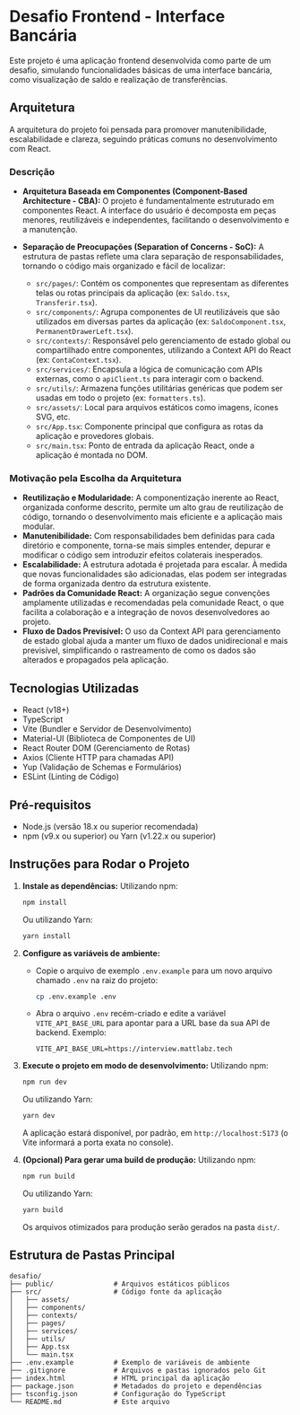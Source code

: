 # Desafio Frontend - Interface Bancária

Este projeto é uma aplicação frontend desenvolvida como parte de um desafio, simulando funcionalidades básicas de uma interface bancária, como visualização de saldo e realização de transferências.

## Arquitetura

A arquitetura do projeto foi pensada para promover manutenibilidade, escalabilidade e clareza, seguindo práticas comuns no desenvolvimento com React.

### Descrição

- **Arquitetura Baseada em Componentes (Component-Based Architecture - CBA):**
  O projeto é fundamentalmente estruturado em componentes React. A interface do usuário é decomposta em peças menores, reutilizáveis e independentes, facilitando o desenvolvimento e a manutenção.

- **Separação de Preocupações (Separation of Concerns - SoC):**
  A estrutura de pastas reflete uma clara separação de responsabilidades, tornando o código mais organizado e fácil de localizar:
  - `src/pages/`: Contém os componentes que representam as diferentes telas ou rotas principais da aplicação (ex: `Saldo.tsx`, `Transferir.tsx`).
  - `src/components/`: Agrupa componentes de UI reutilizáveis que são utilizados em diversas partes da aplicação (ex: `SaldoComponent.tsx`, `PermanentDrawerLeft.tsx`).
  - `src/contexts/`: Responsável pelo gerenciamento de estado global ou compartilhado entre componentes, utilizando a Context API do React (ex: `ContaContext.tsx`).
  - `src/services/`: Encapsula a lógica de comunicação com APIs externas, como o `apiClient.ts` para interagir com o backend.
  - `src/utils/`: Armazena funções utilitárias genéricas que podem ser usadas em todo o projeto (ex: `formatters.ts`).
  - `src/assets/`: Local para arquivos estáticos como imagens, ícones SVG, etc.
  - `src/App.tsx`: Componente principal que configura as rotas da aplicação e provedores globais.
  - `src/main.tsx`: Ponto de entrada da aplicação React, onde a aplicação é montada no DOM.

### Motivação pela Escolha da Arquitetura

- **Reutilização e Modularidade:** A componentização inerente ao React, organizada conforme descrito, permite um alto grau de reutilização de código, tornando o desenvolvimento mais eficiente e a aplicação mais modular.
- **Manutenibilidade:** Com responsabilidades bem definidas para cada diretório e componente, torna-se mais simples entender, depurar e modificar o código sem introduzir efeitos colaterais inesperados.
- **Escalabilidade:** A estrutura adotada é projetada para escalar. À medida que novas funcionalidades são adicionadas, elas podem ser integradas de forma organizada dentro da estrutura existente.
- **Padrões da Comunidade React:** A organização segue convenções amplamente utilizadas e recomendadas pela comunidade React, o que facilita a colaboração e a integração de novos desenvolvedores ao projeto.
- **Fluxo de Dados Previsível:** O uso da Context API para gerenciamento de estado global ajuda a manter um fluxo de dados unidirecional e mais previsível, simplificando o rastreamento de como os dados são alterados e propagados pela aplicação.

## Tecnologias Utilizadas

- React (v18+)
- TypeScript
- Vite (Bundler e Servidor de Desenvolvimento)
- Material-UI (Biblioteca de Componentes de UI)
- React Router DOM (Gerenciamento de Rotas)
- Axios (Cliente HTTP para chamadas API)
- Yup (Validação de Schemas e Formulários)
- ESLint (Linting de Código)

## Pré-requisitos

- Node.js (versão 18.x ou superior recomendada)
- npm (v9.x ou superior) ou Yarn (v1.22.x ou superior)

## Instruções para Rodar o Projeto

1.  **Instale as dependências:**
    Utilizando npm:

    ```bash
    npm install
    ```

    Ou utilizando Yarn:

    ```bash
    yarn install
    ```

2.  **Configure as variáveis de ambiente:**

    - Copie o arquivo de exemplo `.env.example` para um novo arquivo chamado `.env` na raiz do projeto:
      ```bash
      cp .env.example .env
      ```
    - Abra o arquivo `.env` recém-criado e edite a variável `VITE_API_BASE_URL` para apontar para a URL base da sua API de backend.
      Exemplo:
      ```
      VITE_API_BASE_URL=https://interview.mattlabz.tech
      ```

3.  **Execute o projeto em modo de desenvolvimento:**
    Utilizando npm:

    ```bash
    npm run dev
    ```

    Ou utilizando Yarn:

    ```bash
    yarn dev
    ```

    A aplicação estará disponível, por padrão, em `http://localhost:5173` (o Vite informará a porta exata no console).

4.  **(Opcional) Para gerar uma build de produção:**
    Utilizando npm:
    ```bash
    npm run build
    ```
    Ou utilizando Yarn:
    ```bash
    yarn build
    ```
    Os arquivos otimizados para produção serão gerados na pasta `dist/`.

## Estrutura de Pastas Principal

```
desafio/
├── public/               # Arquivos estáticos públicos
├── src/                  # Código fonte da aplicação
│   ├── assets/
│   ├── components/
│   ├── contexts/
│   ├── pages/
│   ├── services/
│   ├── utils/
│   ├── App.tsx
│   └── main.tsx
├── .env.example          # Exemplo de variáveis de ambiente
├── .gitignore            # Arquivos e pastas ignorados pelo Git
├── index.html            # HTML principal da aplicação
├── package.json          # Metadados do projeto e dependências
├── tsconfig.json         # Configuração do TypeScript
└── README.md             # Este arquivo
```
